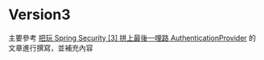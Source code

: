 # Version3
主要參考 [把玩 Spring Security [3] 拼上最後一哩路 AuthenticationProvider](https://qrtt1.medium.com/hands-on-spring-security-3-a57b32d933d1) 
的文章進行撰寫，並補充內容


